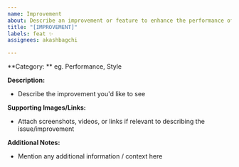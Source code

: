```yaml
---
name: Improvement
about: Describe an improvement or feature to enhance the performance of the app
title: "[IMPROVEMENT]"
labels: feat ✨
assignees: akashbagchi

---
```


**Category: ** eg. Performance, Style

**Description:**

- Describe the improvement you'd like to see

**Supporting Images/Links:**

- Attach screenshots, videos, or links if relevant to describing the issue/improvement

**Additional Notes:**

- Mention any additional information / context here
